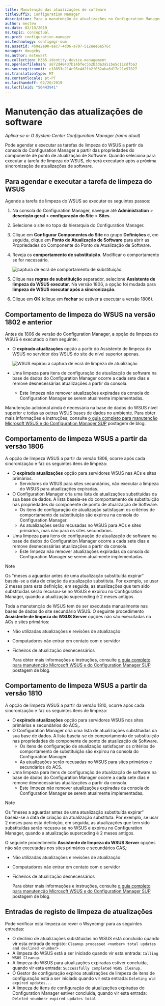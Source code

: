 ```yaml
---
title: Manutenção das atualizações de software
titleSuffix: Configuration Manager
description: Para a manutenção de atualizações no Configuration Manager, pode agendar a tarefa de limpeza do WSUS ou pode executá-lo manualmente.
author: mestew
ms.date: 02/19/2019
ms.topic: conceptual
ms.prod: configuration-manager
ms.technology: configmgr-sum
ms.assetid: 4b0e2e90-aac7-4d06-a707-512eee6e576c
manager: dougeby
ms.author: mstewart
ms.collection: M365-identity-device-management
ms.openlocfilehash: a872d48437b14bfec5b2b3da3a51be5c11cdfba3
ms.sourcegitcommit: e18853c214c95e4d21b2f032aba6d17c21e97027
ms.translationtype: MT
ms.contentlocale: pt-PT
ms.lasthandoff: 02/20/2019
ms.locfileid: "56443941"
---
```

# <a name="software-updates-maintenance"></a>Manutenção das atualizações de software

*Aplica-se a: O System Center Configuration Manager (ramo atual)*

Pode agendar e executar as tarefas de limpeza do WSUS a partir da consola do Configuration Manager a partir das propriedades do componente de ponto de atualização de Software. Quando seleciona para executar a tarefa de limpeza do WSUS, ele será executado após a próxima sincronização de atualizações de software.  

## <a name="to-schedule-and-run-the-wsus-cleanup-job"></a>Para agendar e executar a tarefa de limpeza do WSUS

Agende a tarefa de limpeza do WSUS ao executar os seguintes passos:

1. Na consola do Configuration Manager, navegue até **Administration** > **descrição geral** > **configuração do Site**  >   **Sites**.
2. Selecione o site no topo da hierarquia do Configuration Manager.

3. Clique em **Configurar Componentes do Site** no grupo **Definições** e, em seguida, clique em **Ponto de Atualização de Software** para abrir as Propriedades do Componente do Ponto de Atualização de Software.  

4. Reveja os **comportamento de substituição**. Modificar o comportamento se for necessário.

   ![captura de ecrã de comportamento de substituição](media/sccm-supersedence-behavior.PNG)

5. Clique nas **regras de substituição** separador, selecione **Assistente de limpeza do WSUS executar**. Na versão 1806, a opção foi mudada para **limpeza de WSUS executar após a sincronização**.

6. Clique em **OK** (clique em **fechar** se estiver a executar a versão 1806).

## <a name="wsus-cleanup-behavior-in-version-1802-and-earlier"></a>Comportamento de limpeza do WSUS na versão 1802 e anterior

Antes de 1806 de versão do Configuration Manager, a opção de limpeza do WSUS é executado o item seguinte:

- O **expirado atualizações** opção a partir do Assistente de limpeza do WSUS no servidor dos WSUS do site de nível superior apenas.

  ![WSUS expirou a captura de ecrã de limpeza de atualização](media/wsus-cleanup-expired.PNG)

- Uma limpeza para itens de configuração de atualização de software na base de dados do Configuration Manager ocorre a cada sete dias e remove desnecessárias atualizações a partir da consola.
  - Este limpeza não remover atualizações expiradas da consola do Configuration Manager se serem atualmente implementadas.

Manutenção adicional ainda é necessária na base de dados do WSUS nível superior e todas as outras WSUS bases de dados no ambiente. Para obter mais informações e instruções, consulte [o guia completo para manutenção Microsoft WSUS e do Configuration Manager SUP](https://blogs.technet.microsoft.com/configurationmgr/2016/01/26/the-complete-guide-to-microsoft-wsus-and-configuration-manager-sup-maintenance/) postagem de blog.

## <a name="wsus-cleanup-behavior-starting-in-version-1806"></a>Comportamento de limpeza WSUS a partir da versão 1806

A opção de limpeza WSUS a partir da versão 1806, ocorre após cada sincronização e faz os seguintes itens de limpeza: <!--1357898 -->

- O **expirado atualizações** opção para servidores WSUS nas ACs e sites primários.
  - Servidores do WSUS para sites secundários, não executar a limpeza do WSUS para atualizações expiradas.
- O Configuration Manager cria uma lista de atualizações substituídas da sua base de dados. A lista baseia-se do comportamento de substituição nas propriedades do componente de ponto de atualização de Software.
  - Os itens de configuração de atualização satisfaçam os critérios de comportamento de substituição são expirou na consola do Configuration Manager.
  - As atualizações serão recusadas no WSUS para ACs e sites primários, mas não para os sites secundários.
- Uma limpeza para itens de configuração de atualização de software na base de dados do Configuration Manager ocorre a cada sete dias e remove desnecessárias atualizações a partir da consola.
  - Este limpeza não remover atualizações expiradas da consola do Configuration Manager se serem atualmente implementadas.

> [!NOTE]
> Os "meses a aguardar antes de uma atualização substituída expirar" baseia-se a data de criação da atualização substituta. Por exemplo, se usar 2 meses para esta definição, em seguida, as atualizações que tem sido substituídas serão recusou-se no WSUS e expirou no Configuration Manager, quando a atualização superceding é 2 meses antigos.

Toda a manutenção de WSUS tem de ser executada manualmente nas bases de dados do site secundário WSUS. O seguinte procedimento **Assistente de limpeza do WSUS Server** opções não são executadas no ACs e sites primários:

- Não utilizadas atualizações e revisões de atualização
- Computadores não entrar em contato com o servidor
- Ficheiros de atualização desnecessários

  Para obter mais informações e instruções, consulte [o guia completo para manutenção Microsoft WSUS e do Configuration Manager SUP](https://blogs.technet.microsoft.com/configurationmgr/2016/01/26/the-complete-guide-to-microsoft-wsus-and-configuration-manager-sup-maintenance/) postagem de blog.

## <a name="wsus-cleanup-behavior-starting-in-version-1810"></a>Comportamento de limpeza WSUS a partir da versão 1810

A opção de limpeza WSUS a partir da versão 1810, ocorre após cada sincronização e faz os seguintes itens de limpeza: <!--2839349-->

- O **expirado atualizações** opção para servidores WSUS nos sites primários e secundários do ACS,.
- O Configuration Manager cria uma lista de atualizações substituídas da sua base de dados. A lista baseia-se do comportamento de substituição nas propriedades do componente de ponto de atualização de Software.
  - Os itens de configuração de atualização satisfaçam os critérios de comportamento de substituição são expirou na consola do Configuration Manager.
  - As atualizações serão recusadas no WSUS para sites primários e secundários do ACS.
- Uma limpeza para itens de configuração de atualização de software na base de dados do Configuration Manager ocorre a cada sete dias e remove desnecessárias atualizações a partir da consola.
  - Este limpeza não remover atualizações expiradas da consola do Configuration Manager se serem atualmente implementadas.

> [!NOTE]
> Os "meses a aguardar antes de uma atualização substituída expirar" baseia-se a data de criação da atualização substituta. Por exemplo, se usar 2 meses para esta definição, em seguida, as atualizações que tem sido substituídas serão recusou-se no WSUS e expirou no Configuration Manager, quando a atualização superceding é 2 meses antigos.

O seguinte procedimento **Assistente de limpeza do WSUS Server** opções não são executadas nos sites primários e secundários CAS,:

- Não utilizadas atualizações e revisões de atualização
- Computadores não entrar em contato com o servidor
- Ficheiros de atualização desnecessários

  Para obter mais informações e instruções, consulte [o guia completo para manutenção Microsoft WSUS e do Configuration Manager SUP](https://blogs.technet.microsoft.com/configurationmgr/2016/01/26/the-complete-guide-to-microsoft-wsus-and-configuration-manager-sup-maintenance/) postagem de blog.

## <a name="updates-cleanup-log-entries"></a>Entradas de registo de limpeza de atualizações

Pode verificar esta limpeza ao rever o Wsyncmgr para as seguintes entradas:

- O declínio de atualizações substituídas no WSUS está concluído quando vir esta entrada de registo: `Cleanup processed <number> total updates and declined <number>`
- A limpeza do WSUS está a ser iniciado quando vir esta entrada: `Calling WSUS Cleanup.`
- A limpeza do WSUS para atualizações expiradas estiver concluída, quando vir esta entrada: `Successfully completed WSUS Cleanup.`
- O Gestor de configuração expirou atualizações de limpeza de itens de configuração está a ser iniciado quando vir esta entrada: `Deleting old expired updates...`
- A limpeza de itens de configuração de atualizações expiradas do Configuration Manager estiver concluída, quando vir esta entrada: `Deleted <number> expired updates total`
